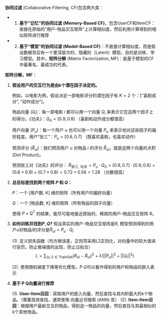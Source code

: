**协同过滤** (Collaborative Filtering, CF)包含两大类：
* 1. **基于“记忆”的协同过滤 (Memory-Based CF)**，包含UserCF和ItemCF：直接在原始的“用户-物品交互矩阵”上计算相似度，然后利用计算得到的相似矩阵进行推荐
* 2. **基于“模型”的协同过滤 (Model-Based CF)**：不直接计算相似度，而是假设数据背后有一个更深层次的、隐藏的（Latent）模型。目的是训练、学习模型。其中，**矩阵分解** (Matrix Factorization, MF)：是基于模型的CF中最著名、最成功的代表。
  
**矩阵分解，MF**：
1. **假设用户的交互行为是由$k$个潜在因子决定的。**
   
    例如，以电影为例，假设决定一部电影评分的潜在因子有 $K=2$ 个：[“喜剧成分”, “动作成分”]。
    
    物品向量 ($Q_i$)：每一部电影 $i$ 都可以用一个向量 $Q_i$ 来表示它在这两个因子上的得分。《功夫》：$Q_A = [0.9, 0.8]$ （喜剧和动作成分都很高）

    用户向量 ($P_u$)：每一个用户 $u$ 也可以用一个向量 $P_u$ 来表示他对这些因子的偏好程度。用户“张三”：$P_u = [0.8, 0.7]$ （既喜欢喜剧，也喜欢动作）

    预测评分 ($\hat{R}_{ui}$)：我们预测用户 $u$ 对物品 $i$ 的评分 $\hat{R}_{ui}$，就是这两个向量的点积 (Dot Product)。

    预测张三对《功夫》的评分：
$\hat{R}_{\text{张三, 功夫}} = P_u \cdot Q_A = [0.8, 0.7] \cdot [0.9, 0.8] = (0.8 \times 0.9) + (0.7 \times 0.8) = 0.72 + 0.56 = 1.28$ （分数很高）

2. **总目标是找到两个矩阵 $P$ 和 $Q$：**
   
   
   $P$：一个 [用户数, K] 维的矩阵（所有用户的偏好向量）
   
   $Q$：一个 [物品数, K] 维的矩阵（所有物品的因子向量）

   使得 $P \times Q^T$ 的结果，能尽可能地接近原始的、稀疏的用户-物品交互矩阵 $R$。

3. **如何训练并找到$P, Q$?** 假设真实的用户-物品交互矩阵是$R$, 模型预测得到的用户$u$对物品$i$的评分是$\hat{R}_{ui} = P_u \cdot Q_i$
   
   (1). 定义损失函数（均方根误差，正则项采用L2正则化，对向量中的较大值进行惩罚，防止极端值的出现，防止过拟合）
   $$L = \sum_{(u,i) \in \text{TrainSet}} (R_{ui} - \hat{R}_{ui})^2 + \lambda (||P_u||^2 + ||Q_i||^2)$$

   (2). 使用随机梯度下降等优化模型。$P$ $Q$可以看作得到的用户和物品的嵌入表示

4. **基于 P Q向量进行推荐**
   
   (1). **User-Item召回**：获取用户的嵌入向量，然后查找与其内积最大的k个物品。（需要高效查找，通常使用 向量近邻搜索 (ANN) 库）
   (2). **Item-Item召回**：根据用户最新交互的物品，得到这一物品的向量，然后查找与其最相似的k个其他物品。

